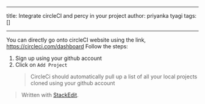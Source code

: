 
---

title: Integrate circleCI and percy in your project
author: priyanka tyagi
tags: []

---

You can directly go onto circleCI website using the link,
<https://circleci.com/dashboard>
Follow the steps:
1. Sign up using your github account
1. Click on `Add Project`
	> CircleCi should automatically pull up a list of all your local projects cloned using your github account 


> Written with [StackEdit](https://stackedit.io/).
<!--stackedit_data:
eyJoaXN0b3J5IjpbLTE5NjAzNjMzLC0yMTA4Mzk1NTk1XX0=
-->
